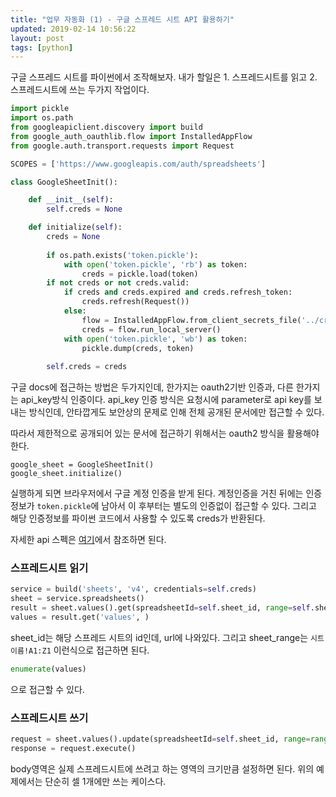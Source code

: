 ```yaml
---
title: "업무 자동화 (1) - 구글 스프레드 시트 API 활용하기"
updated: 2019-02-14 10:56:22
layout: post
tags: [python]
---
```


구글 스프레드 시트를 파이썬에서 조작해보자. 내가 할일은 1. 스프레드시트를 읽고 2. 스프레드시트에 쓰는 두가지 작업이다.

```python
import pickle
import os.path
from googleapiclient.discovery import build
from google_auth_oauthlib.flow import InstalledAppFlow
from google.auth.transport.requests import Request

SCOPES = ['https://www.googleapis.com/auth/spreadsheets']

class GoogleSheetInit():

    def __init__(self):    
        self.creds = None

    def initialize(self):
        creds = None
        
        if os.path.exists('token.pickle'):
            with open('token.pickle', 'rb') as token:
                creds = pickle.load(token)
        if not creds or not creds.valid:
            if creds and creds.expired and creds.refresh_token:
                creds.refresh(Request())
            else:
                flow = InstalledAppFlow.from_client_secrets_file('../credentials.json', SCOPES)
                creds = flow.run_local_server()
            with open('token.pickle', 'wb') as token:
                pickle.dump(creds, token)
            
        self.creds = creds
```

구글 docs에 접근하는 방법은 두가지인데, 한가지는 oauth2기반 인증과, 다른 한가지는 api_key방식 인증이다. api_key 인증 방식은 요청시에 parameter로 api key를 보내는 방식인데, 안타깝게도 보안상의 문제로 인해 전체 공개된 문서에만 접근할 수 있다.

따라서 제한적으로 공개되어 있는 문서에 접근하기 위해서는 oauth2 방식을 활용해야 한다. 

```pythton
google_sheet = GoogleSheetInit()
google_sheet.initialize()
```

실행하게 되면 브라우저에서 구글 계정 인증을 받게 된다. 계정인증을 거친 뒤에는 인증 정보가 `token.pickle`에 남아서 이 후부터는 별도의 인증없이 접근할 수 있다. 그리고 해당 인증정보를 파이썬 코드에서 사용할 수 있도록 creds가 반환된다.

자세한 api 스펙은 [여기](https://developers.google.com/sheets/api/guides/values)에서 참조하면 된다.

### 스프레드시트 읽기

```python
service = build('sheets', 'v4', credentials=self.creds)
sheet = service.spreadsheets()
result = sheet.values().get(spreadsheetId=self.sheet_id, range=self.sheet_range).execute()
values = result.get('values', )
```

sheet_id는 해당 스프레드 시트의 id인데, url에 나와있다. 그리고 sheet_range는 `시트이름!A1:Z1` 이런식으로 접근하면 된다.

```python
enumerate(values)
```

으로 접근할 수 있다.

### 스프레드시트 쓰기

```python
request = sheet.values().update(spreadsheetId=self.sheet_id, range=range, valueInputOption='RAW', body={ "values": [[value]]})
response = request.execute()
```

body영역은 실제 스프레드시트에 쓰려고 하는 영역의 크기만큼 설정하면 된다. 위의 예제에서는 단순히 셀 1개에만 쓰는 케이스다.
